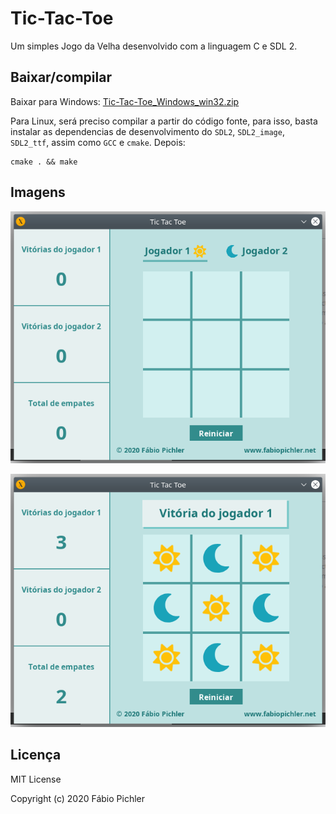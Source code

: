 # Tic-Tac-Toe

Um simples Jogo da Velha desenvolvido com a linguagem C e SDL 2.

## Baixar/compilar

Baixar para Windows: [Tic-Tac-Toe_Windows_win32.zip](https://github.com/fabiopichler/Tic-Tac-Toe/releases/download/v1.0/Tic-Tac-Toe_Windows_win32.zip)

Para Linux, será preciso compilar a partir do código fonte, para isso, basta instalar as dependencias de desenvolvimento do ```SDL2```, ```SDL2_image```, ```SDL2_ttf```, assim como ```GCC``` e ```cmake```. Depois:

```
cmake . && make
```

## Imagens

![Screenshot](/screenshots/screenshot_01.png?raw=true)

![Screenshot](/screenshots/screenshot_02.png?raw=true)


## Licença

MIT License

Copyright (c) 2020 Fábio Pichler
